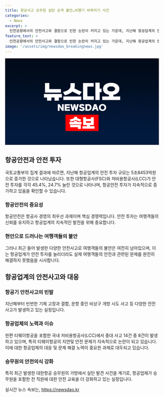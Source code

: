 ```yaml
---
title: 항공사고 승무원 실탄 승객 불안…비행기 바꿔치기 사건
categories:
  - News
excerpt: >
  인천공항에서의 안전사고와 결함으로 인한 논란이 커지고 있는 가운데, 지난해 항공업계의 안전 투자 규모는 5조8453억원으로 증가했다고 국토교통부가 공시했다. 하지만 최근 인천공항에서 승무원의 가방에서 실탄이 발견되는 등의 안전 문제가 발생하며 승객들의 불안은 여전한 실정이다. 특히 티웨이항공에서 안전 문제와 지연 운항 사고가 잇따라 발생하며 논란의 중심에 섰다. 부당한 보상금을 받으려고 항공기를 바꿔치기한 의혹 등이 발생하고 있어 승객들의 불안은 더욱 심해지고 있다.
feature_text: >
  인천공항에서의 안전사고와 결함으로 인한 논란이 커지고 있는 가운데, 지난해 항공업계의 안전 투자 규모는 5조8453억원으로 증가했다고 국토교통부가 공시했다. 하지만 최근 인천공항에서 승무원의 가방에서 실탄이 발견되는 등의 안전 문제가 발생하며 승객들의 불안은 여전한 실정이다. 특히 티웨이항공에서 안전 문제와 지연 운항 사고가 잇따라 발생하며 논란의 중심에 섰다. 부당한 보상금을 받으려고 항공기를 바꿔치기한 의혹 등이 발생하고 있어 승객들의 불안은 더욱 심해지고 있다.
image: '/assets/img/newsdao_breakingnews.jpg'
---
```


<p><img src="/assets/img/newsdao_breakingnews.jpg" alt="cryptoinkorea 속보" /></p>

<h2 data-ke-size="size26">항공안전과 안전 투자</h2>

<p>국토교통부의 집계 결과에 따르면, 지난해 항공업계의 안전 투자 규모는 5조8453억원으로 증가한 것으로 나타났습니다. 또한 대형항공사(FSC)와 저비용항공사(LCC)가 안전 투자를 각각 45.4%, 24.7% 늘린 것으로 나타나며, 항공안전 투자가 지속적으로 증가하고 있음을 확인할 수 있습니다.</p>

<h3>항공안전의 중요성</h3>

<p data-ke-size="size16">항공안전은 항공사 경영의 최우선 과제이며 핵심 경쟁력입니다. 안전 투자는 여행객들의 신뢰를 유지하고 항공업계의 지속적인 발전을 위해 중요합니다.</p>

<h3>현안으로 드러나는 여행객들의 불안</h3>

<p data-ke-size="size16">그러나 최근 들어 발생한 다양한 안전사고로 여행객들의 불안은 여전히 남아있으며, 이는 항공업계가 안전 투자를 늘리더라도 실제 여행객들의 안전과 관련된 문제를 완전히 해결하지 못했음을 시사합니다.</p>

<h2 data-ke-size="size26">항공업계의 안전사고와 대응</h2>

<h3>항공기 안전사고의 빈발</h3>

<p data-ke-size="size16">지난해부터 빈번한 기체 고장과 결함, 운항 중인 비상구 개방 시도 사고 등 다양한 안전사고가 발생하고 있는 실정입니다.</p>

<h3>항공업체의 노력과 이슈</h3>

<p data-ke-size="size16">한편 티웨이항공을 포함한 국내 저비용항공사(LCC)에서 중대 사고 14건 중 8건이 발생하고 있으며, 특히 티웨이항공의 지연및 안전 문제가 지속적으로 논란이 되고 있습니다. 이에 대한 항공업체의 대응 및 문제 해결 노력이 중요한 과제로 대두되고 있습니다.</p>

<h3>승무원의 안전의식 강화</h3>

<p data-ke-size="size16">특히 최근 발생한 대한항공 승무원의 가방에서 실탄 발견 사건을 계기로, 항공업체가 승무원을 포함한 전 직원에 대한 안전 교육을 더 강화하고 있는 실정입니다.</p>
실시간 뉴스 속보는, <a href="https://newsdao.kr" rel="dofollow">https://newsdao.kr</a>


